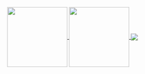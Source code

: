 <div>
  <a href="https://akileshjayakumar.com">
    <img align="center" height="140em" src="https://github-readme-stats.vercel.app/api?username=akileshjayakumar&theme=github_dark&hide_border=false&count_private=true&hide_title=true&show_icons=true&hide=stars&card_width=400" />
  </a>
  <a href="https://akileshjayakumar.com">
    <img align="center" height="140em" src="https://github-readme-stats.vercel.app/api/top-langs/?username=akileshjayakumar&theme=github_dark&hide_border=false&count_private=true&hide_title=true&layout=compact&langs_count=100&card_width=500" />
  </a>
  <a href="https://akileshjayakumar.com">
    <img align="center" src="https://github-readme-streak-stats.herokuapp.com?user=akileshjayakumar&theme=github_dark&hide_border=false&mode=weekly&card_width=900" />
  </a>
</div>
